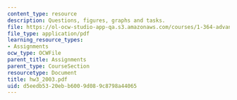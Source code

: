 ```yaml
---
content_type: resource
description: Questions, figures, graphs and tasks.
file: https://ol-ocw-studio-app-qa.s3.amazonaws.com/courses/1-364-advanced-geotechnical-engineering-fall-2003/d5eedb5320ebb6009d089c8798a44065_hw3_2003.pdf
file_type: application/pdf
learning_resource_types:
- Assignments
ocw_type: OCWFile
parent_title: Assignments
parent_type: CourseSection
resourcetype: Document
title: hw3_2003.pdf
uid: d5eedb53-20eb-b600-9d08-9c8798a44065
---
```

